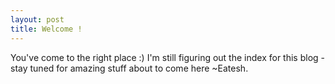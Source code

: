 ```yaml
---
layout: post
title: Welcome !
---
```


You've come to the right place :) I'm still figuring out the index for this blog - stay tuned for amazing stuff about to come here 
~Eatesh.